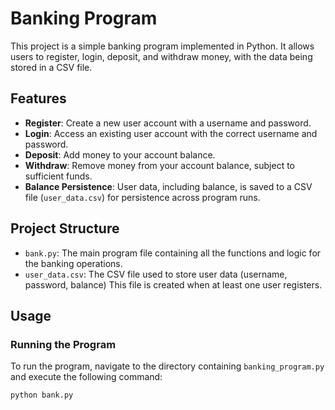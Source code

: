 # Banking Program

This project is a simple banking program implemented in Python. It allows users to register, login, deposit, and withdraw money, with the data being stored in a CSV file.

## Features

- **Register**: Create a new user account with a username and password.
- **Login**: Access an existing user account with the correct username and password.
- **Deposit**: Add money to your account balance.
- **Withdraw**: Remove money from your account balance, subject to sufficient funds.
- **Balance Persistence**: User data, including balance, is saved to a CSV file (`user_data.csv`) for persistence across program runs.

## Project Structure

- `bank.py`: The main program file containing all the functions and logic for the banking operations.
- `user_data.csv`: The CSV file used to store user data (username, password, balance) This file is created when at least one user registers.

## Usage

### Running the Program

To run the program, navigate to the directory containing `banking_program.py` and execute the following command:

```sh
python bank.py
